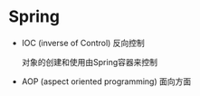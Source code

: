 # Spring

* IOC (inverse of Control)  反向控制

    对象的创建和使用由Spring容器来控制
* AOP (aspect oriented programming) 面向方面

    
